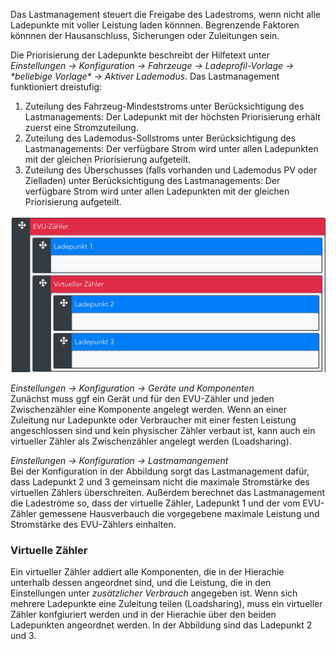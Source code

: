 Das Lastmanagement steuert die Freigabe des Ladestroms, wenn nicht alle Ladepunkte mit voller Leistung laden könnnen. Begrenzende Faktoren könnnen der Hausanschluss, Sicherungen oder Zuleitungen sein.

Die Priorisierung der Ladepunkte beschreibt der Hilfetext unter _Einstellungen -> Konfiguration -> Fahrzeuge -> Ladeprofil-Vorlage -> \*beliebige Vorlage\* -> Aktiver Lademodus_.
Das Lastmanagement funktioniert dreistufig:
1. Zuteilung des Fahrzeug-Mindeststroms unter Berücksichtigung des Lastmanagements: Der Ladepunkt mit der höchsten Priorisierung erhält zuerst eine Stromzuteilung.
2. Zuteilung des Lademodus-Sollstroms unter Berücksichtigung des Lastmanagements: Der verfügbare Strom wird unter allen Ladepunkten mit der gleichen Priorisierung aufgeteilt.
3. Zuteilung des Überschusses (falls vorhanden und Lademodus PV oder Zielladen) unter Berücksichtigung des Lastmanagements: Der verfügbare Strom wird unter allen Ladepunkten mit der gleichen Priorisierung aufgeteilt.

![kaskadierte Zähler](kaskadierte_zaehler.png)

_Einstellungen -> Konfiguration -> Geräte und Komponenten_  
Zunächst muss ggf ein Gerät und für den EVU-Zähler und jeden Zwischenzähler eine Komponente angelegt werden. Wenn an einer Zuleitung nur Ladepunkte oder Verbraucher mit einer festen Leistung angeschlossen sind und kein physischer Zähler verbaut ist, kann auch ein virtueller Zähler als Zwischenzähler angelegt werden (Loadsharing).

_Einstellungen -> Konfiguration -> Lastmamangement_  
Bei der Konfiguration in der Abbildung sorgt das Lastmanagement dafür, dass Ladepunkt 2 und 3 gemeinsam nicht die maximale Stromstärke des virtuellen Zählers überschreiten. Außerdem berechnet das Lastmanagement die Ladeströme so, dass der virtuelle Zähler, Ladepunkt 1 und der vom EVU-Zähler gemessene Hausverbauch die vorgegebene maximale Leistung und Stromstärke des EVU-Zählers einhalten.

### Virtuelle Zähler
Ein virtueller Zähler addiert alle Komponenten, die in der Hierachie unterhalb dessen angeordnet sind, und die Leistung, die in den Einstellungen unter _zusätzlicher Verbrauch_ angegeben ist. Wenn sich mehrere Ladepunkte eine Zuleitung teilen (Loadsharing), muss ein virtueller Zähler konfgiuriert werden und in der Hierachie über den beiden Ladepunkten angeordnet werden. In der Abbildung sind das Ladepunkt 2 und 3.
